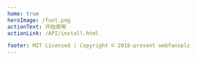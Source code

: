 ```yaml
---
home: true
heroImage: /funt.png
actionText: 开始使用
actionLink: /API/install.html

footer: MIT Licensed | Copyright © 2018-present webfansplz
---
```

